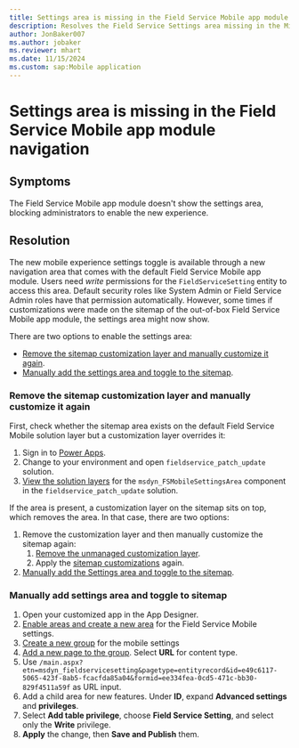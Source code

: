 ```yaml
---
title: Settings area is missing in the Field Service Mobile app module navigation
description: Resolves the Field Service Settings area missing in the Microsoft Dynamics 365 Field Service mobile app.
author: JonBaker007
ms.author: jobaker
ms.reviewer: mhart
ms.date: 11/15/2024
ms.custom: sap:Mobile application
---
```


# Settings area is missing in the Field Service Mobile app module navigation

## Symptoms

The Field Service Mobile app module doesn't show the settings area, blocking administrators to enable the new experience.

## Resolution

The new mobile experience settings toggle is available through a new navigation area that comes with the default Field Service Mobile app module. Users need *write* permissions for the `FieldServiceSetting` entity to access this area. Default security roles like System Admin or Field Service Admin roles have that permission automatically. However, some times if customizations were made on the sitemap of the out-of-box Field Service Mobile app module, the settings area might now show.

There are two options to enable the settings area:

- [Remove the sitemap customization layer and manually customize it again](#remove-the-sitemap-customization-layer-and-manually-customize-it-again).
- [Manually add the settings area and toggle to the sitemap](#manually-add-settings-area-and-toggle-to-sitemap).

### Remove the sitemap customization layer and manually customize it again

First, check whether the sitemap area exists on the default Field Service Mobile solution layer but a customization layer overrides it:

1. Sign in to [Power Apps](https://make.powerapps.com).
1. Change to your environment and open `fieldservice_patch_update` solution.
1. [View the solution layers](/power-apps/maker/data-platform/solution-layers) for the `msdyn_FSMobileSettingsArea` component in the `fieldservice_patch_update` solution.

If the area is present, a customization layer on the sitemap sits on top, which removes the area. In that case, there are two options:

1. Remove the customization layer and then manually customize the sitemap again:
   1. [Remove the unmanaged customization layer](/power-apps/maker/data-platform/solution-layers#remove-an-unmanaged-layer).
   2. Apply the [sitemap customizations](/power-apps/maker/model-driven-apps/create-site-map-app) again.
2. [Manually add the Settings area and toggle to the sitemap](#manually-add-settings-area-and-toggle-to-sitemap).

### Manually add settings area and toggle to sitemap

1. Open your customized app in the App Designer.
1. [Enable areas and create a new area](/power-apps/maker/model-driven-apps/app-navigation#create-an-area) for the Field Service Mobile settings.
1. [Create a new group](/power-apps/maker/model-driven-apps/app-navigation#create-a-group) for the mobile settings
1. [Add a new page to the group](/power-apps/maker/model-driven-apps/app-navigation#create-a-page). Select **URL** for content type.
1. Use `/main.aspx?etn=msdyn_fieldservicesetting&pagetype=entityrecord&id=e49c6117-5065-423f-8ab5-fcacfda85a04&formid=ee334fea-0cd5-471c-bb30-829f4511a59f` as URL input.
1. Add a child area for new features. Under **ID**, expand **Advanced settings** and **privileges**.
1. Select **Add table privilege**, choose **Field Service Setting**, and select only the **Write** privilege.
1. **Apply** the change, then **Save and Publish** them.